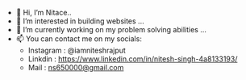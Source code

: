 - 👋 Hi, I’m Nitace..
- 👀 I’m interested in building websites ...
- 🌱 I’m currently working on my problem solving abilities ...
- 📫 You can contact me on my socials:
    - Instagram : @iamniteshrajput
    - Linkdin : https://www.linkedin.com/in/nitesh-singh-4a8133193/
    - Mail : ns650000@gmail.com
<!---
nitace1/nitace1 is a ✨ special ✨ repository because its `README.md` (this file) appears on your GitHub profile.
You can click the Preview link to take a look at your changes.
--->
